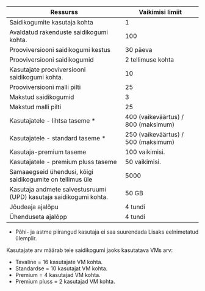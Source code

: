 
|Ressurss | Vaikimisi limiit|
|--------------|--------|
|Saidikogumite kasutaja kohta| 1|
|Avaldatud rakenduste saidikogumi kohta.| 100|
|Prooviversiooni saidikogumi kestus| 30 päeva|
|Prooviversiooni saidikogumid| 2 tellimuse kohta|
|Kasutajate prooviversiooni saidikogumi kohta.| 10|
|Prooviversiooni malli pilti| 25|
|Makstud saidikogumid| 3 |
|Makstud malli pilti| 25|
|Kasutajatele - lihtsa taseme *| 400 (vaikeväärtus) / 800 (maksimum)|
|Kasutajatele - standard taseme *| 250 (vaikeväärtus) / 500 (maksimum)|
|Kasutaja-premium taseme| 100 vaikimisi.|
|Kasutajatele - premium pluss taseme | 50 vaikimisi.|
|Samaaegseid ühendusi, kõigi saidikogumite on tellimus üle| 5000|
|Kasutaja andmete salvestusruumi (UPD) kasutaja saidikogumi kohta.| 50 GB|
|Jõudeaja ajalõpu| 4 tundi|
|Ühenduseta ajalõpp| 4 tundi|

* Põhi- ja astme piirangud kasutaja ei saa suurendada Lisaks eelnimetatud ülempiir. 

Kasutajate arv määrab teie saidikogumi jaoks kasutatava VMs arv:

- Tavaline = 16 kasutajate VM kohta.
- Standardse = 10 kasutajat VM kohta.
- Premium = 4 kasutajad VM kohta.
- Premium pluss = 2 kasutajad VM kohta.
